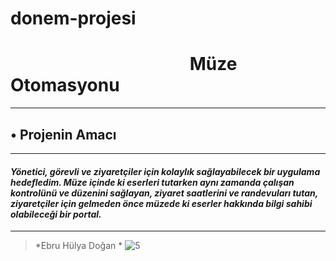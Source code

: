 # donem-projesi
# &emsp;&emsp;&emsp;&emsp;&emsp;&emsp;&emsp;&emsp;&emsp;&emsp; **Müze Otomasyonu**   <br/>
-----------------------------------
## • **Projenin Amacı** <br/>
-----------------------------------
#### *Yönetici, görevli ve ziyaretçiler için kolaylık sağlayabilecek bir uygulama hedefledim. Müze içinde ki eserleri tutarken aynı zamanda çalışan kontrolünü ve düzenini sağlayan, ziyaret saatlerini ve randevuları tutan, ziyaretçiler için gelmeden önce müzede ki eserler hakkında bilgi sahibi olabileceği bir portal.* <br/>
------------------------------------
 > *Ebru Hülya Doğan * 
![5](https://github.com/Iskenderun-Technical-University/donem-projesi-202523016/assets/128515265/44de3e1a-edcf-4951-b4cc-b3cc28d5e423)
